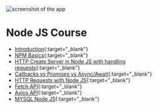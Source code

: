 ![screenshot of the app](https://raw.githubusercontent.com/praveenorugantitech/praveenorugantitech-express-js/master/tech.PNG)


# Node JS Course

- [Introduction](https://praveenorugantitech.blogspot.com/2019/11/all-about-node-js.html){:target="_blank"}
- [NPM Basics](https://praveenorugantitech.blogspot.com/2019/11/npm-basics.html){:target="_blank"}
- [HTTP Create Server in Node JS with handling requests](https://praveenorugantitech.blogspot.com/2019/11/http-create-server-with-handling.html){:target="_blank"}
- [Callbacks vs Promises vs Async/Await](https://praveenorugantitech.blogspot.com/2019/11/callbacks-vs-promises-vs-asyncawait.html){:target="_blank"}
- [HTTP Requests with Node JS](https://praveenorugantitech.blogspot.com/2019/11/http-requests-with-node-js.html){:target="_blank"}
- [Fetch API](https://praveenorugantitech.blogspot.com/2019/11/fetch-api-for-making-http-requests-with.html){:target="_blank"}
- [Axios API](https://praveenorugantitech.blogspot.com/2019/11/axios-api-for-making-http-requests-with.html){:target="_blank"}
- [MYSQL Node JS](https://praveenorugantitech.blogspot.com/2019/11/mysql-node-js.html){:target="_blank"}







